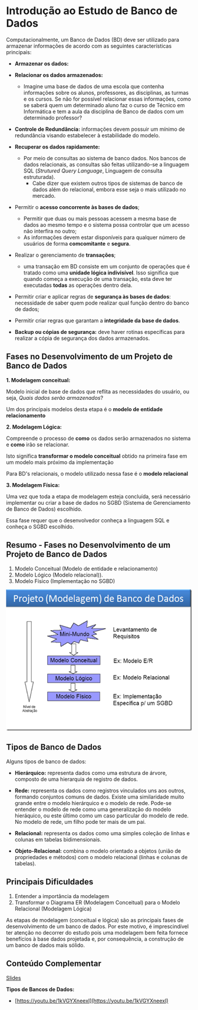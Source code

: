 # Introdução ao Estudo de Banco de Dados

Computacionalmente, um Banco de Dados (BD) deve ser utilizado para armazenar informações de acordo com as seguintes características principais:

<!--. Essa ferramenta possui 3 principais características:
-->

* **Armazenar os dados:**

* **Relacionar os dados armazenados:**
    *   Imagine uma base de dados de uma escola que contenha informações sobre os alunos, professores, as disciplinas, as turmas e os cursos. Se não for possível relacionar essas informações, como se saberá quem um determinado aluno faz o curso de Técnico em Informática e tem a aula da disciplina de Banco de dados com um determinado professor?


* **Controle de Redundância:** informações devem possuir um mínimo de redundância visando estabelecer à estabilidade do modelo.
    
* **Recuperar os dados rapidamente:**
    *   Por meio de consultas ao sistema de banco dados. Nos bancos de dados relacionais, as consultas são feitas utilizando-se a linguagem SQL (*Strutured Query Language*, Linguagem de consulta estruturada).
        *   Cabe dizer que existem outros tipos de sistemas de banco de dados além do relacional, embora esse seja o mais utilizado no mercado. 


<!--
## O que é um sistema gerenciador de banco de dados (SGBD)?

Um SGBD é uma ferramenta muito mais completa que um sistema de banco de dados. Um SGBD disponibiliza uma série de funcionalidadades que permitem controlar e acompanhar melhor os dados armazenados.


Um Sistema Gerenciador de Banco de Dados (SGBD) é uma coleção de programas que permite criar estruturas, manter dados e gerenciar as transações efetuadas em tabelas, além de permitir a extração das informações de maneira rápida e segura.

As principais características de um SGBD são:-->

* Permitir o **acesso concorrente às bases de dados**;
    *  Permitir que duas ou mais pessoas acessem a mesma base de dados ao mesmo tempo e o sistema possa controlar que um acesso não interfira no outro;
    * As informações devem estar disponíveis para qualquer número de usuários de forma **comcomitante** e **segura**.
    
* Realizar o gerenciamento de **transações**;
    * uma transação em BD consiste em um conjunto de operações que é tratado como uma **unidade lógica indivisível**. Isso significa que quando começa a execução de uma transação, esta deve ter executadas **todas** as operações dentro dela.
    
* Permitir criar e aplicar regras de **segurança às bases de dados**: necessidade de saber quem pode realizar qual função dentro do banco de dados;
* Permitir criar regras que garantam a **integridade da base de dados**.

* **Backup ou cópias de segurança:** deve haver rotinas específicas para realizar a cópia de segurança dos dados armazenados.


## Fases no Desenvolvimento de um Projeto de Banco de Dados

**1. Modelagem conceitual:**

Modelo inicial de base de dados que reflita as necessidades do usuário, ou seja, *Quais dados serão armazenados*?
        
Um dos principais modelos desta etapa é o **modelo de entidade relacionamento**
 
**2. Modelagem Lógica:**

Compreende o processo de **como** os dados serão armazenados no sistema e **como** irão se relacionar.

Isto significa **transformar o modelo conceitual** obtido na primeira fase em um modelo mais próximo da implementação

Para BD's relacionais, o modelo utilizado nessa fase é o **modelo relacional**
    
**3. Modelagem Física:**
    
Uma vez que toda a etapa de modelagem esteja concluída, será necessário implementar ou criar a base de dados no SGBD (Sistema de Gerenciamento de Banco de Dados) escolhido.

Essa fase requer que o desenvolvedor conheça a linguagem SQL e conheça o SGBD escolhido.

<!-- É importante destacar que algumas literaturas tratam o modelo resultante do modelo lógico, que é dependente de um SGBD específico, de **Modelo Físico**.-->

## Resumo - Fases no Desenvolvimento de um Projeto de Banco de Dados

1. Modelo Conceitual (Modelo de entidade e relacionamento)
2. Modelo Lógico (Modelo relacional)).
3. Modelo Físico (Implementação no SGBD)

![camadas](camadas-melhor.png)

## Tipos de Banco de Dados

Alguns tipos de banco de dados:

* **Hierárquico:** representa dados como uma estrutura de árvore, composto de uma hierarquia de registro de dados. 

<!-- Exemplo:

![hierarquico](hierarquico.png)

* Nesse caso, há dados específicos em CLIENTE (nome, endereço, cidade, Estado, etc); os segmentos dependentes do CLIENTE são CHKCONTA e GRAVCONTA, que, por sua vez, têm cada um outros dois segmentos dependentes conforme demonstrado no gráfico. Cada um dos segmentos inferiores depende hierarquicamente dos segmentos superiores. Cada um contém dados específicos. É comum encontrá-los em ambientes de grande porte.
-->

* **Rede:** representa os dados como registros vinculados uns aos outros, formando conjuntos comuns de dados. Existe uma similaridade muito grande entre o modelo hierárquico e o modelo de rede. Pode-se entender o modelo de rede como uma generalização do modelo hieráquico, ou este último como um caso particular do modelo de rede. No modelo de rede, um filho pode ter mais de um pai. 

<!--
Exemplo:

![rede](rede.png)
-->

* **Relacional:** representa os dados como uma simples coleção de linhas e colunas em tabelas bidimensionais. 

* **Objeto-Relacional:** combina o modelo orientado a objetos (união de propriedades e métodos) com o modelo relacional (linhas e colunas de tabelas).

## Principais Dificuldades

1. Entender a importância da modelagem 
2. Transformar o Diagrama ER (Modelagem Conceitual) para o Modelo Relacional (Modelagem Lógica)

As etapas de modelagem (conceitual e lógica) são as principais fases de desenvolvimento de um banco de dados. Por este motivo, é imprescindível ter atenção no decorrer do estudo pois uma modelagem bem feita fornece benefícios à base dados projetada e, por consequência, a construção de um banco de dados mais sólido.

## Conteúdo Complementar 

[Slides](https://github.com/ewbriao1978/BDIntegrado2023/blob/main/1ntroducao.pdf)

**Tipos de Bancos de Dados:**

* [https://youtu.be/1kVGYXneexI](https://youtu.be/1kVGYXneexI)
